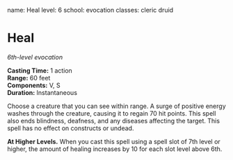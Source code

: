 name: Heal
level: 6
school: evocation
classes: cleric
         druid

# Heal 
_6th-level evocation_ 

**Casting Time:** 1 action    
**Range:** 60 feet    
**Components:** V, S    
**Duration:** Instantaneous 

Choose a creature that you can see within range. A surge of positive energy washes through the creature, causing it to regain 70 hit points. This spell also ends blindness, deafness, and any diseases affecting the target. This spell has no effect on constructs or undead. 

**At Higher Levels.** When you cast this spell using a spell slot of 7th level or higher, the amount of healing increases by 10 for each slot level above 6th. 